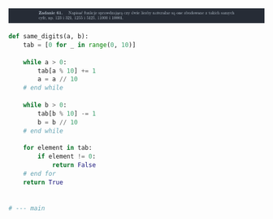 <picture>
  <source srcset="../../srt/zbior_zadan/61.png" media="(prefers-color-scheme: light)">
  <source srcset="../../srt/zbior_zadan/black_61.png" media="(prefers-color-scheme: dark)">
  <img src="../../srt/zbior_zadan/black_61.png" alt="zadanie 61">
</picture>

```python
def same_digits(a, b):
    tab = [0 for _ in range(0, 10)]

    while a > 0:
        tab[a % 10] += 1
        a = a // 10
    # end while

    while b > 0:
        tab[b % 10] -= 1
        b = b // 10
    # end while

    for element in tab:
        if element != 0:
            return False
    # end for
    return True


# --- main



```